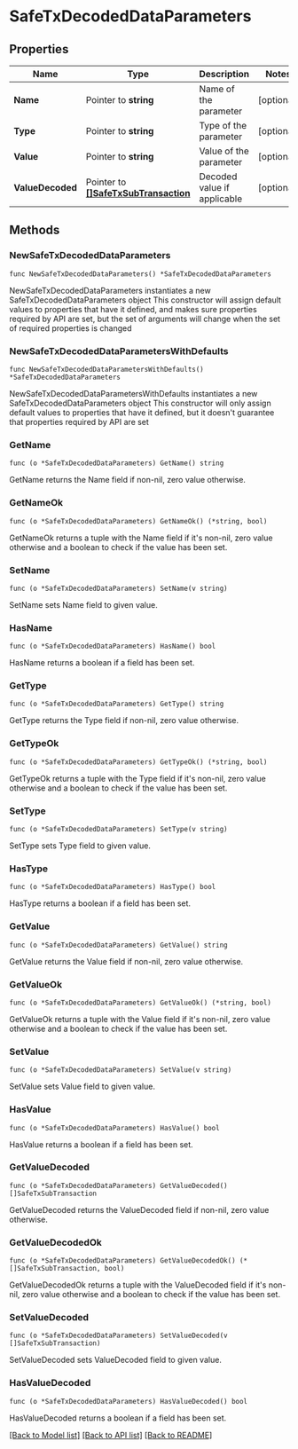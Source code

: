# SafeTxDecodedDataParameters

## Properties

Name | Type | Description | Notes
------------ | ------------- | ------------- | -------------
**Name** | Pointer to **string** | Name of the parameter | [optional] 
**Type** | Pointer to **string** | Type of the parameter | [optional] 
**Value** | Pointer to **string** | Value of the parameter | [optional] 
**ValueDecoded** | Pointer to [**[]SafeTxSubTransaction**](SafeTxSubTransaction.md) | Decoded value if applicable | [optional] 

## Methods

### NewSafeTxDecodedDataParameters

`func NewSafeTxDecodedDataParameters() *SafeTxDecodedDataParameters`

NewSafeTxDecodedDataParameters instantiates a new SafeTxDecodedDataParameters object
This constructor will assign default values to properties that have it defined,
and makes sure properties required by API are set, but the set of arguments
will change when the set of required properties is changed

### NewSafeTxDecodedDataParametersWithDefaults

`func NewSafeTxDecodedDataParametersWithDefaults() *SafeTxDecodedDataParameters`

NewSafeTxDecodedDataParametersWithDefaults instantiates a new SafeTxDecodedDataParameters object
This constructor will only assign default values to properties that have it defined,
but it doesn't guarantee that properties required by API are set

### GetName

`func (o *SafeTxDecodedDataParameters) GetName() string`

GetName returns the Name field if non-nil, zero value otherwise.

### GetNameOk

`func (o *SafeTxDecodedDataParameters) GetNameOk() (*string, bool)`

GetNameOk returns a tuple with the Name field if it's non-nil, zero value otherwise
and a boolean to check if the value has been set.

### SetName

`func (o *SafeTxDecodedDataParameters) SetName(v string)`

SetName sets Name field to given value.

### HasName

`func (o *SafeTxDecodedDataParameters) HasName() bool`

HasName returns a boolean if a field has been set.

### GetType

`func (o *SafeTxDecodedDataParameters) GetType() string`

GetType returns the Type field if non-nil, zero value otherwise.

### GetTypeOk

`func (o *SafeTxDecodedDataParameters) GetTypeOk() (*string, bool)`

GetTypeOk returns a tuple with the Type field if it's non-nil, zero value otherwise
and a boolean to check if the value has been set.

### SetType

`func (o *SafeTxDecodedDataParameters) SetType(v string)`

SetType sets Type field to given value.

### HasType

`func (o *SafeTxDecodedDataParameters) HasType() bool`

HasType returns a boolean if a field has been set.

### GetValue

`func (o *SafeTxDecodedDataParameters) GetValue() string`

GetValue returns the Value field if non-nil, zero value otherwise.

### GetValueOk

`func (o *SafeTxDecodedDataParameters) GetValueOk() (*string, bool)`

GetValueOk returns a tuple with the Value field if it's non-nil, zero value otherwise
and a boolean to check if the value has been set.

### SetValue

`func (o *SafeTxDecodedDataParameters) SetValue(v string)`

SetValue sets Value field to given value.

### HasValue

`func (o *SafeTxDecodedDataParameters) HasValue() bool`

HasValue returns a boolean if a field has been set.

### GetValueDecoded

`func (o *SafeTxDecodedDataParameters) GetValueDecoded() []SafeTxSubTransaction`

GetValueDecoded returns the ValueDecoded field if non-nil, zero value otherwise.

### GetValueDecodedOk

`func (o *SafeTxDecodedDataParameters) GetValueDecodedOk() (*[]SafeTxSubTransaction, bool)`

GetValueDecodedOk returns a tuple with the ValueDecoded field if it's non-nil, zero value otherwise
and a boolean to check if the value has been set.

### SetValueDecoded

`func (o *SafeTxDecodedDataParameters) SetValueDecoded(v []SafeTxSubTransaction)`

SetValueDecoded sets ValueDecoded field to given value.

### HasValueDecoded

`func (o *SafeTxDecodedDataParameters) HasValueDecoded() bool`

HasValueDecoded returns a boolean if a field has been set.


[[Back to Model list]](../README.md#documentation-for-models) [[Back to API list]](../README.md#documentation-for-api-endpoints) [[Back to README]](../README.md)


